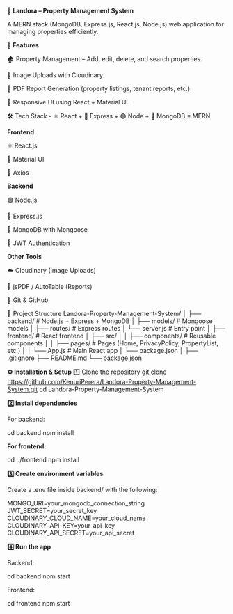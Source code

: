 ****🏡 Landora – Property Management System****


A MERN stack (MongoDB, Express.js, React.js, Node.js) web application for managing properties efficiently.

**🚀 Features**

🏠 Property Management – Add, edit, delete, and search properties.

📸 Image Uploads with Cloudinary.

📑 PDF Report Generation (property listings, tenant reports, etc.).

📱 Responsive UI using React + Material UI.

🛠️ Tech Stack - ⚛️ React + 🚂 Express + 🟢 Node + 🍃 MongoDB = MERN

**Frontend**

⚛️ React.js

🎨 Material UI

🔗 Axios

**Backend**

🟢 Node.js

🚂 Express.js

🍃 MongoDB with Mongoose

🔑 JWT Authentication

**Other Tools**

☁️ Cloudinary (Image Uploads)

📝 jsPDF / AutoTable (Reports)

🐙 Git & GitHub

📂 Project Structure
Landora-Property-Management-System/
│
├── backend/              # Node.js + Express + MongoDB
│   ├── models/           # Mongoose models
│   ├── routes/           # Express routes
│   └── server.js         # Entry point
│
├── frontend/             # React frontend
│   ├── src/
│   │   ├── components/   # Reusable components
│   │   ├── pages/        # Pages (Home, PrivacyPolicy, PropertyList, etc.)
│   │   └── App.js        # Main React app
│   └── package.json
│
├── .gitignore
├── README.md
└── package.json

**⚙️ Installation & Setup**
1️⃣ Clone the repository
git clone https://github.com/KenuriPerera/Landora-Property-Management-System.git
cd Landora-Property-Management-System

**2️⃣ Install dependencies**

For backend:

cd backend
npm install


**For frontend:**

cd ../frontend
npm install

**3️⃣ Create environment variables**

Create a .env file inside backend/ with the following:

MONGO_URI=your_mongodb_connection_string
JWT_SECRET=your_secret_key
CLOUDINARY_CLOUD_NAME=your_cloud_name
CLOUDINARY_API_KEY=your_api_key
CLOUDINARY_API_SECRET=your_api_secret

**4️⃣ Run the app**

Backend:

cd backend
npm start


Frontend:

cd frontend
npm start

